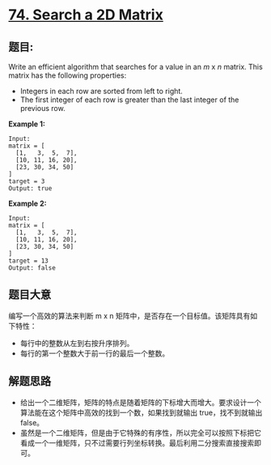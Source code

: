 # [74. Search a 2D Matrix](https://leetcode.com/problems/search-a-2d-matrix/)


## 题目:

Write an efficient algorithm that searches for a value in an *m* x *n* matrix. This matrix has the following properties:

- Integers in each row are sorted from left to right.
- The first integer of each row is greater than the last integer of the previous row.

**Example 1:**

    Input:
    matrix = [
      [1,   3,  5,  7],
      [10, 11, 16, 20],
      [23, 30, 34, 50]
    ]
    target = 3
    Output: true

**Example 2:**

    Input:
    matrix = [
      [1,   3,  5,  7],
      [10, 11, 16, 20],
      [23, 30, 34, 50]
    ]
    target = 13
    Output: false


## 题目大意

编写一个高效的算法来判断 m x n 矩阵中，是否存在一个目标值。该矩阵具有如下特性：

- 每行中的整数从左到右按升序排列。
- 每行的第一个整数大于前一行的最后一个整数。


## 解题思路


- 给出一个二维矩阵，矩阵的特点是随着矩阵的下标增大而增大。要求设计一个算法能在这个矩阵中高效的找到一个数，如果找到就输出 true，找不到就输出 false。
- 虽然是一个二维矩阵，但是由于它特殊的有序性，所以完全可以按照下标把它看成一个一维矩阵，只不过需要行列坐标转换。最后利用二分搜索直接搜索即可。
